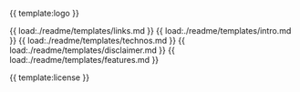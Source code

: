 {{ template:logo }}

{{ load:./readme/templates/links.md }}
{{ load:./readme/templates/intro.md }}
{{ load:./readme/templates/technos.md }}
{{ load:./readme/templates/disclaimer.md }}
{{ load:./readme/templates/features.md }}

{{ template:license }}

